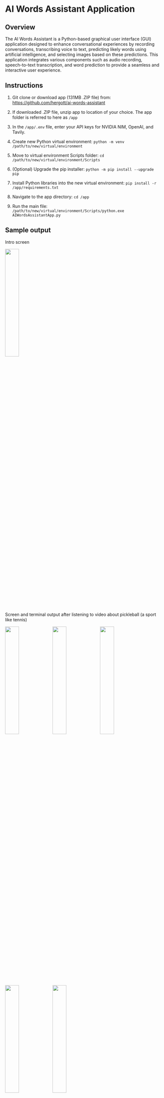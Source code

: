 # AI Words Assistant Application

## Overview

The AI Words Assistant is a Python-based graphical user interface (GUI) application designed to enhance conversational experiences by recording conversations, transcribing voice to text, predicting likely words using artificial intelligence, and selecting images based on these predictions. This application integrates various components such as audio recording, speech-to-text transcription, and word prediction to provide a seamless and interactive user experience.

## Instructions

1. Git clone or download app (131MB .ZIP file) from: <https://github.com/hergott/ai-words-assistant>

2. If downloaded .ZIP file, unzip app to location of your choice. The app folder is referred to here as `/app`

2. In the `/app/.env` file, enter your API keys for NVIDIA NIM, OpenAI, and Tavily.

3. Create new Python virtual environment: `python -m venv /path/to/new/virtual/environment`

4. Move to virtual environment Scripts folder: `cd /path/to/new/virtual/environment/Scripts`

5. (Optional) Upgrade the pip installer: `python -m pip install --upgrade pip`

6. Install Python libraries into the new virtual environment: `pip install -r /app/requirements.txt`

7. Navigate to the app directory: `cd /app`

8. Run the main file: `/path/to/new/virtual/environment/Scripts/python.exe AIWordsAssistantApp.py`

## Sample output

Intro screen

<img src="https://github.com/hergott/ai-words-assistant/blob/main/sample_output/app_entry.png" width=30%>

Screen and terminal output after listening to video about pickleball (a sport like tennis)

<img src="https://github.com/hergott/ai-words-assistant/blob/main/sample_output/app_exit.png" width=30%>
<img src="https://github.com/hergott/ai-words-assistant/blob/main/sample_output/gimp_pickleball_1.png" width=30%>
<img src="https://github.com/hergott/ai-words-assistant/blob/main/sample_output/gimp_pickleball_2.png" width=30%>
<img src="https://github.com/hergott/ai-words-assistant/blob/main/sample_output/gimp_pickleball_3.png" width=30%>
<img src="https://github.com/hergott/ai-words-assistant/blob/main/sample_output/gimp_pickleball_full.png" width=30%>


## How This Application Can Help with Word Recall

The AI Words Assistant application can significantly aid individuals in recalling words during conversations in several ways:       

1. **Real-Time Word Prediction**: By predicting important words that are likely to occur in a conversation, the application can provide users with a list of suggested words, helping them recall terms they might otherwise forget.

2. **Contextual Cues**: The application selects images based on predicted words, offering visual cues that can jog the user's memory and assist in recalling specific words or phrases.

3. **Enhanced Vocabulary**: By exposing users to predicted words and their associated contexts, the application can help expand their vocabulary and improve their ability to recall words in future conversations.

4. **Support for Language Learners**: For individuals learning a new language, the application can provide valuable support by predicting and displaying words that are relevant to the conversation, aiding in language acquisition and recall.

5. **Memory Aid for Cognitive Impairments**: Individuals with cognitive impairments or memory issues can benefit from the application's word prediction and visual cues, which can serve as memory aids during conversations.

6. **Preparation for Important Conversations**: Users can use the application to prepare for important conversations by inputting key topics and receiving predicted words and images that can help them recall important points during the actual conversation.        

7. **Interactive Learning Tool**: The application can be used as an interactive learning tool, where users engage in conversations with the AI and receive real-time feedback on word usage and recall, enhancing their conversational skills.

By leveraging these features, the AI Words Assistant application can provide substantial support to individuals looking to improve their word recall and conversational abilities.

## Features

- **Audio Recording**: Captures audio input from the user using a microphone.
- **Speech-to-Text Transcription**: Converts recorded audio into text using a speech-to-text engine.
- **Word Prediction**: Uses AI to predict important words that are likely to occur in the conversation.
- **Image Selection**: Selects images based on the predicted words to enhance the conversational context.
- **User Interface**: Provides an intuitive GUI for interacting with the application.

## Components

### 1. AIWordsAssistantApp.py

This file contains the main application logic for the AI Words Assistant. It integrates various components to provide a cohesive user experience.

#### Functionality

- Initializes the application and its components.
- Captures audio input from the user using the `AudioRecorder`.
- Transcribes the recorded audio to text using a speech-to-text engine.
- Generates word predictions based on the transcribed text.
- Provides a user interface for interacting with the application.

#### Interaction with Other Files

- **AudioRecorder.py**: The `AIWordsAssistantApp` class uses the `AudioRecorder` to capture audio input from the user. The recorded audio is then transcribed and used to generate word predictions.

#### Classes and Methods

- **AIWordsAssistantApp**: This class encapsulates the main application logic.

### 2. AudioRecorder.py

This file is responsible for recording audio from a microphone and saving it as a file. It provides the necessary functionality to capture audio input, process it, and store it for further use, such as transcription or analysis.

#### Functionality

- Initializes the audio recording settings, such as sample rate and chunk size.
- Provides methods to start and stop recording audio.
- Saves the recorded audio to a specified file format.

#### Interaction with Other Files

- **AIWordsAssistantApp.py**: The `AIWordsAssistantApp` class may use the `AudioRecorder` to capture audio input from the user. The recorded audio is then transcribed and used to generate word predictions.

#### Classes and Methods

- **AudioRecorder**: This class encapsulates all the functionality required to record audio.
  - `__init__(self, filename, sample_rate=44100, chunk_size=1024)`: Initializes the audio recording settings, including the filename, sample rate, and chunk size.
  - `start_recording(self)`: Starts the audio recording process.
  - `stop_recording(self)`: Stops the audio recording process and saves the recorded audio to the specified file.
  - `save_audio(self)`: Saves the recorded audio data to a file in WAV format.

### 3. ReAct Agent

This module implements a ReAct (Reasoning, Action, and Observation) agent using the LangChain Python library. The agent is designed to predict important words from conversations and search engine results, and it can be integrated into applications to enhance conversational AI capabilities.

#### Functionality

- Predicts important words from conversations and search engine results using the `ChatNVIDIA` model from the LangChain NVIDIA AI endpoints.
- Integrates tools for word prediction and search result analysis into the ReAct agent framework.

#### Classes and Functions

1. **WordsPredictLLM(query: str) -> str**:
    - A tool that predicts 50 important words likely to be used in a conversation.
    - Uses the `ChatNVIDIA` model to generate predictions based on the input query.

2. **SearchResultsWordsLLM(query: str) -> str**:
    - A tool that predicts 50 important words related to the results of a search engine query.
    - Uses the `ChatNVIDIA` model to generate predictions based on the search engine results.

3. **React** Class:
    - Initializes the ReAct agent, loads the language model, creates tools, and sets up the agent.
    - Methods:
        - `__init__(self)`: Initializes the ReAct agent and sets up the necessary components.
        - `load_model(self)`: Loads the language model using environment variables.
        - `create_tools(self)`: Creates the tools for word prediction and search result analysis.
        - `get_available_models(self)`: Returns the available models from the `ChatNVIDIA` endpoint.
        - `create_agent(self)`: Creates the ReAct agent using the specified tools and prompt template.
        - `run_agent(self, input)`: Runs the agent with the given input and returns the predicted words.
        - `parse_words_for_app(self, session_id, current_words, react_words)`: Parses the predicted words for use in an application.
        - `run_agent_for_app(self, session_id, current_words, conversation_text)`: Runs the agent and parses the output for an application.
        - `demo(self, demo_num=0)`: Demonstrates the agent's functionality with a sample input.

## Usage

To use the ReAct agent, create an instance of the `React` class and call the `run_agent` or `run_agent_for_app` methods with the appropriate input. The `demo` method can be used to see a demonstration of the agent's capabilities.

### Example

```python
if __name__ == "__main__":
    react = React()
    react.demo(demo_num=1)
```

## Troubleshooting

### AI Words Assistant Application

1. **Check Dependencies**: Ensure that all necessary dependencies are installed and up to date. This may include libraries for audio recording, speech-to-text transcription, and word prediction.
2. **Verify Audio Input**: Ensure that your microphone is properly connected and configured. Refer to the troubleshooting steps in `AudioRecorder.py` for more details.
3. **Check Transcription Service**: If the transcription is not working, verify that the speech-to-text engine is properly configured and accessible. This may involve checking API keys, network connectivity, and service availability.

### Audio Recording

1. **Check Microphone Connection**: Ensure that your microphone is properly connected to your computer. If you are using an external microphone, make sure it is securely plugged in.
2. **Microphone Permissions**: Verify that your operating system has granted the necessary permissions for the Python executable to access the microphone. This may involve adjusting privacy settings on your computer.
3. **Try Another Microphone**: If the current microphone is not working, try using a different microphone. Some microphones may not be compatible or may not be recognized by the Python executable.
4. **Update Drivers**: Ensure that your microphone drivers are up to date. Outdated drivers can sometimes cause issues with audio recording.
5. **Test with Other Software**: Test the microphone with other audio recording software to determine if the issue is specific to the `AudioRecorder.py` script or a more general problem with the microphone.
6. **Check Python Libraries**: Ensure that all necessary Python libraries for audio recording (e.g., sounddevice) are properly installed and up to date.

By following these troubleshooting steps, you can identify and resolve common issues that may arise when using the AI Words Assistant application.

© Matthew J. Hergott
